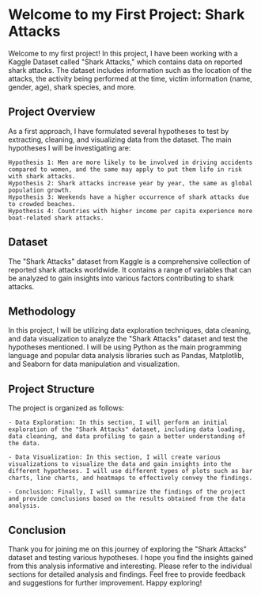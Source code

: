 # Welcome to my First Project: Shark Attacks

Welcome to my first project! In this project, I have been working with a Kaggle Dataset called "Shark Attacks," which contains data on reported shark attacks. The dataset includes information such as the location of the attacks, the activity being performed at the time, victim information (name, gender, age), shark species, and more.

## Project Overview

As a first approach, I have formulated several hypotheses to test by extracting, cleaning, and visualizing data from the dataset. The main hypotheses I will be investigating are:

    Hypothesis 1: Men are more likely to be involved in driving accidents compared to women, and the same may apply to put them life in risk with shark attacks.
    Hypothesis 2: Shark attacks increase year by year, the same as global population growth.
    Hypothesis 3: Weekends have a higher occurrence of shark attacks due to crowded beaches.
    Hypothesis 4: Countries with higher income per capita experience more boat-related shark attacks.

## Dataset

The "Shark Attacks" dataset from Kaggle is a comprehensive collection of reported shark attacks worldwide. It contains a range of variables that can be analyzed to gain insights into various factors contributing to shark attacks.

## Methodology

In this project, I will be utilizing data exploration techniques, data cleaning, and data visualization to analyze the "Shark Attacks" dataset and test the hypotheses mentioned. I will be using Python as the main programming language and popular data analysis libraries such as Pandas, Matplotlib, and Seaborn for data manipulation and visualization.

## Project Structure

The project is organized as follows:

    - Data Exploration: In this section, I will perform an initial exploration of the "Shark Attacks" dataset, including data loading, data cleaning, and data profiling to gain a better understanding of the data.

    - Data Visualization: In this section, I will create various visualizations to visualize the data and gain insights into the different hypotheses. I will use different types of plots such as bar charts, line charts, and heatmaps to effectively convey the findings.

    - Conclusion: Finally, I will summarize the findings of the project and provide conclusions based on the results obtained from the data analysis.

## Conclusion

Thank you for joining me on this journey of exploring the "Shark Attacks" dataset and testing various hypotheses. I hope you find the insights gained from this analysis informative and interesting. Please refer to the individual sections for detailed analysis and findings. Feel free to provide feedback and suggestions for further improvement. Happy exploring!
